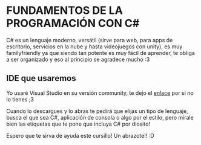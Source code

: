 # FUNDAMENTOS DE LA PROGRAMACIÓN CON C#

C# es un lenguaje moderno, versátil (sirve para web, para apps de escritorio, servicios en la nube y hasta videojuegos con unity), es muy familyfriendly ya que siendo tan potente es muy fácil de aprender, te obliga a ser organizado y eso al principio se agradece mucho :3

## IDE que usaremos

Yo usaré Visual Studio en su versión community, te dejo el [enlace](https://visualstudio.microsoft.com/es/vs/community) por si no lo tienes ;3

Cuando lo descargues y lo abras te pedirá que elijas un tipo de lenguaje, busca el que sea C#, aplicación de consola o algo por el estilo, pero mírale bien las etiquetas que te pone que incluya C# por diosito!

Espero que te sirva de ayuda este cursillo! Un abrazote!! :D